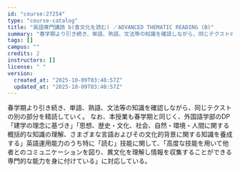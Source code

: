 ```yaml
---
id: "course:27254"
type: "course-catalog"
title: "英語専門講読 b(食文化を読む) ／ADVANCED THEMATIC READING (B)"
summary: "春学期より引き続き、単語、熟語、文法等の知識を確認しながら、同じテクストの別の部分を精読していく。 なお、本授業も春学期と同じく、外国語学部のDP「建学の理念に基づき」「思想、歴史・文化、社会、自然・環境・人間に関する概括的な知識の理解、さ…"
tags: []
campus: ""
credits: 2
instructors: []
license: " "
version:
  created_at: "2025-10-09T03:48:57Z"
  updated_at: "2025-10-09T03:48:57Z"
---
```


春学期より引き続き、単語、熟語、文法等の知識を確認しながら、同じテクストの別の部分を精読していく。 なお、本授業も春学期と同じく、外国語学部のDP「建学の理念に基づき」「思想、歴史・文化、社会、自然・環境・人間に関する概括的な知識の理解、さまざまな言語およびその文化的背景に関する知識を養成する」英語運用能力のうち特に「読む」技能に関して、「高度な技能を用いて他者とのコミュニケーションを図り、異文化を理解し情報を収集することができる専門的な能力を身に付けている」に対応している。
